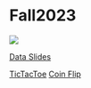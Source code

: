# Fall2023


<img src="https://bernardmarr.com/wp-content/uploads/2022/11/The-Top-5-Data-Science-And-Analytics-Trends-In-2023.jpg">

[Data Slides](https://docs.google.com/presentation/d/1BOMFpKkecm3TDqE56MWQ8DSH3EW7JMsulmim4nEyllw/edit?usp=sharing)

[TicTacToe](https://courtneybrookes.github.io/Tictactoe/)
[Coin Flip](https://courtneybrookes.github.io/Coinflip/)
